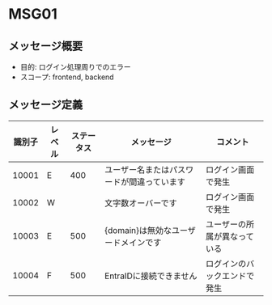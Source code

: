 # MSG01

## メッセージ概要

- 目的: ログイン処理周りでのエラー
- スコープ: frontend, backend

## メッセージ定義

| 識別子 | レベル | ステータス | メッセージ                                 | コメント                     |
| ------ | ------ | ---------- | ------------------------------------------ | ---------------------------- |
| 10001  | E      |        400 | ユーザー名またはパスワードが間違っています | ログイン画面で発生           |
| 10002  | W      |            | 文字数オーバーです                         | ログイン画面で発生           |
| 10003  | E      |        500 | {domain}は無効なユーザードメインです       | ユーザーの所属が異なっている |
| 10004  | F      |        500 | EntraIDに接続できません                    | ログインのバックエンドで発生 |

